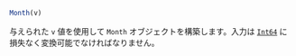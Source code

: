 ```julia
Month(v)
```

与えられた `v` 値を使用して `Month` オブジェクトを構築します。入力は [`Int64`](@ref) に損失なく変換可能でなければなりません。
